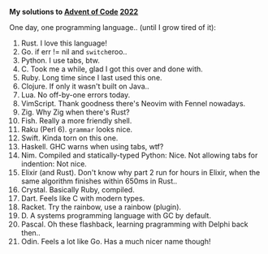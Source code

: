 **My solutions to [Advent of Code](https://adventofcode.com) [2022](https://adventofcode.com/2022)**

One day, one programming language.. (until I grow tired of it):

1. Rust. I love this language!
2. Go. if err != nil and `switch`eroo..
3. Python. I use tabs, btw.
4. C. Took me a while, glad I got this over and done with.
5. Ruby. Long time since I last used this one.
6. Clojure. If only it wasn't built on Java..
7. Lua. No off-by-one errors today.
8. VimScript. Thank goodness there's Neovim with Fennel nowadays.
9. Zig. Why Zig when there's Rust?
10. Fish. Really a more friendly shell.
11. Raku (Perl 6). `grammar` looks nice.
12. Swift. Kinda torn on this one.
13. Haskell. GHC warns when using tabs, wtf?
14. Nim. Compiled and statically-typed Python: Nice. Not allowing tabs for indention: Not nice.
15. Elixir (and Rust). Don't know why part 2 run for hours in Elixir, when the same algorithm finishes within 650ms in Rust..
16. Crystal. Basically Ruby, compiled.
17. Dart. Feels like C with modern types.
18. Racket. Try the rainbow, use a rainbow (plugin).
20. D. A systems programming language with GC by default.
21. Pascal. Oh these flashback, learning pragramming with Delphi back then..
22. Odin. Feels a lot like Go. Has a much nicer name though!
